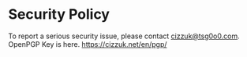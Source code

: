 # Security Policy
To report a serious security issue, please contact cizzuk@tsg0o0.com.  
OpenPGP Key is here. https://cizzuk.net/en/pgp/
